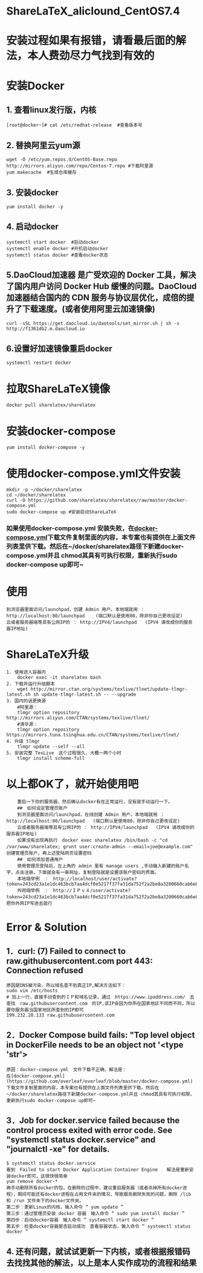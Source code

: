 # ShareLaTeX_aliclound_CentOS7.4
# 安装过程如果有报错，请看最后面的解法，本人费劲尽力气找到有效的
# 安装Docker
## 1. 查看linux发行版，内核
    [root@docker~]# cat /etc/redhat-release  #查看版本号
## 2. 替换阿里云yum源
    wget -O /etc/yum.repos.d/CentOS-Base.repo http://mirrors.aliyun.com/repo/Centos-7.repo #下载阿里源 
    yum makecache  #生成仓库缓存 
## 3. 安装docker
    yum install docker -y
## 4. 启动docker
    systemctl start docker  #启动docker
    systemctl enable docker #开机启动docker
    systemctl status docker #查看docker状态
## 5.DaoCloud加速器 是广受欢迎的 Docker 工具，解决了国内用户访问 Docker Hub 缓慢的问题。DaoCloud 加速器结合国内的 CDN 服务与协议层优化，成倍的提升了下载速度。(或者使用阿里云加速镜像)
    curl -sSL https://get.daocloud.io/daotools/set_mirror.sh | sh -s http://f1361db2.m.daocloud.io
    
## 6.设置好加速镜像重启docker 
    systemctl restart docker
# 拉取ShareLaTeX镜像
    docker pull sharelatex/sharelatex
# 安装docker-compose
    yum install docker-compose -y
# 使用docker-compose.yml文件安装
    mkdir -p ~/docker/sharelatex
    cd ~/docker/sharelatex
    curl -O https://github.com/sharelatex/sharelatex/raw/master/docker-compose.yml
    sudo docker-compose up #安装启动ShareLaTeX
### 如果使用docker-compose.yml 安装失败，在[docker-compose.yml](https://github.com/overleaf/overleaf/blob/master/docker-compose.yml)下载文件复制里面的内容，本专案也有提供在上面文件列表里供下载。然后在~/docker/sharelatex路径下新建docker-compose.yml并且 chmod其具有可执行权限，重新执行sudo docker-compose up即可~ 
# 使用
    到浏览器里面访问/launchpad，创建 Admin 用户。本地端就用 ：http://localhost:80/launchpad    (端口默认是使用80，除非你自己更改设定)
    云或者服务器端等具有公网IP的 ： http://IPV4/launchpad   (IPV4 请改成你的服务器IP地址)
#  ShareLaTeX升级  
    1. 使用进入容器内  
        docker exec -it sharelatex bash   
    2. 下载并运行升级脚本  
        wget http://mirror.ctan.org/systems/texlive/tlnet/update-tlmgr-latest.sh sh update-tlmgr-latest.sh -- --upgrade  
    3. 国内的话更换源  
        #阿里源：
        tlmgr option repository http://mirrors.aliyun.com/CTAN/systems/texlive/tlnet/   
        #清华源：  
        tlmgr option repository https://mirrors.tuna.tsinghua.edu.cn/CTAN/systems/texlive/tlnet/   
    4. 升级 tlmgr  
        tlmgr update --self --all 
    5. 安装完整 TexLive　这个过程很久，大概一两个小时
        tlmgr install scheme-full 
# 以上都OK了，就开始使用吧
        重启一下你的服务器，然后确认docker有在正常运行，没有就手动运行一下。　
        ##　如何设定管理员账户
        到浏览器里面访问/launchpad，在线创建 Admin 用户。本地端就用 ：http://localhost:80/launchpad   (端口默认是使用80，除非你自己更改设定)　　
        云或者服务器端等具有公网IP的 ： http://IPV4/launchpad   (IPV4 请改成你的服务器IP地址)　　
        如果没有出现再执行　docker exec sharelatex /bin/bash -c "cd /var/www/sharelatex; grunt user:create-admin --email=joe@example.com"　创建管理员账户，再上述登陆网页设置密码
        ##　如何添加普通用户
        使用管理员登陆后，左上角的 admin 里有 manage users ,手动输入新建的账户名字，点击注册，下面就会有一串网址，复制登陆就是设置该账户密码的界面。
        本地端举例　：　http://localhost/user/activate?token=243cd23a1e1dc463bcb7aa4dcf0e5217f37fa31da752f2a2be8a3200660cab6e&user_id=6001e77236d13300739df019
        外网端举例　：　http://ＩＰｖ４/user/activate?token=243cd23a1e1dc463bcb7aa4dcf0e5217f37fa31da752f2a2be8a3200660cab6e&user_id=6001e77236d13300739df019　，把你外网IP写进去就行
 # Error & Solution
## 1．curl: (7) Failed to connect to raw.githubusercontent.com port 443: Connection refused
    原因是DNS被污染，所以域名查不到真正IP,解决方法如下：
    sudo vim /etc/hosts
    # 加上一行，直接手动查到的ＩＰ和域名记录，通过　https://www.ipaddress.com/　去查找　raw.githubusercontent.com　的IP,该IP会因为你所在国家地区不同而不同，所以要你服务器当国家地区所查到的IP即可
    199.232.28.133 raw.githubusercontent.com
## 2．Docker Compose build fails: "Top level object in DockerFile needs to be an object not '<type 'str'>
    原因：docker-compose.yml　文件下载不正确，解法是：
    在[docker-compose.yml](https://github.com/overleaf/overleaf/blob/master/docker-compose.yml)下载文件复制里面的内容，本专案也有提供在上面文件列表里供下载。然后在~/docker/sharelatex路径下新建docker-compose.yml并且 chmod其具有可执行权限，重新执行sudo docker-compose up即可~
## 3．Job for docker.service failed because the control process exited with error code. See "systemctl status docker.service" and "journalctl -xe" for details.
    $ systemctl status docker.service
    看到　Failed to start Docker Application Container Engine　　解法是重新安装docker即可，这很快很简单
    yum remove docker-* 
    再手动删除所有docker的包，在删除的过程中，建议重启服务器（或者杀掉所有docker进程），期间可能还有docker进程在占用文件夹的情况，导致服务删除失败的问题，删除 /lib 和 /run 文件夹下的docker文件夹。
    第二步：更新Linux的内核，输入命令 “ yum update ”
    第三步：通过管理员安装 docker 容器　输入命令 “ sudo yum install docker ”
    第四步：启动docker容器　输入命令 “ systemctl start docker ”
    第五步：检查docker容器是否启动成功　查看容器状态，输入命令 “ systemctl status docker ”
## 4. 还有问题，就试试更新一下内核，或者根据报错码去找找其他的解法，以上是本人实作成功的流程和结果

    
    
    
    
    
    
    
    
    
    
    
    
    
    
